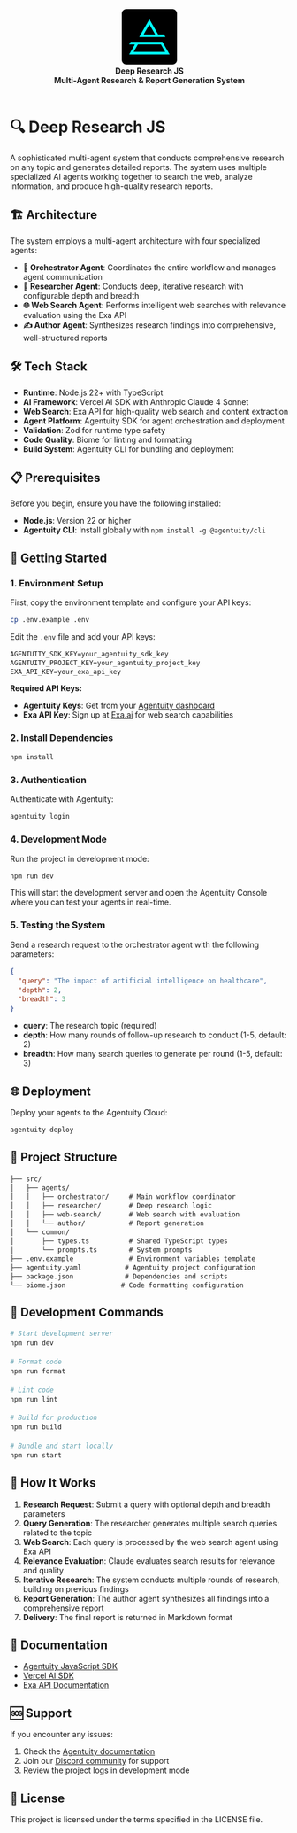 <div align="center">
    <img src="https://raw.githubusercontent.com/agentuity/cli/refs/heads/main/.github/Agentuity.png" alt="Agentuity" width="100"/> <br/>
    <strong>Deep Research JS</strong> <br/>
    <strong>Multi-Agent Research & Report Generation System</strong> <br/>
<br />
</div>

# 🔍 Deep Research JS

A sophisticated multi-agent system that conducts comprehensive research on any topic and generates detailed reports. The system uses multiple specialized AI agents working together to search the web, analyze information, and produce high-quality research reports.

## 🏗️ Architecture

The system employs a multi-agent architecture with four specialized agents:

- **🎯 Orchestrator Agent**: Coordinates the entire workflow and manages agent communication
- **🔬 Researcher Agent**: Conducts deep, iterative research with configurable depth and breadth
- **🌐 Web Search Agent**: Performs intelligent web searches with relevance evaluation using the Exa API
- **✍️ Author Agent**: Synthesizes research findings into comprehensive, well-structured reports

## 🛠️ Tech Stack

- **Runtime**: Node.js 22+ with TypeScript
- **AI Framework**: Vercel AI SDK with Anthropic Claude 4 Sonnet
- **Web Search**: Exa API for high-quality web search and content extraction
- **Agent Platform**: Agentuity SDK for agent orchestration and deployment
- **Validation**: Zod for runtime type safety
- **Code Quality**: Biome for linting and formatting
- **Build System**: Agentuity CLI for bundling and deployment

## 📋 Prerequisites

Before you begin, ensure you have the following installed:

- **Node.js**: Version 22 or higher
- **Agentuity CLI**: Install globally with `npm install -g @agentuity/cli`

## 🚀 Getting Started

### 1. Environment Setup

First, copy the environment template and configure your API keys:

```bash
cp .env.example .env
```

Edit the `.env` file and add your API keys:

```env
AGENTUITY_SDK_KEY=your_agentuity_sdk_key
AGENTUITY_PROJECT_KEY=your_agentuity_project_key
EXA_API_KEY=your_exa_api_key
```

**Required API Keys:**
- **Agentuity Keys**: Get from your [Agentuity dashboard](https://console.agentuity.dev)
- **Exa API Key**: Sign up at [Exa.ai](https://exa.ai) for web search capabilities

### 2. Install Dependencies

```bash
npm install
```

### 3. Authentication

Authenticate with Agentuity:

```bash
agentuity login
```

### 4. Development Mode

Run the project in development mode:

```bash
npm run dev
```

This will start the development server and open the Agentuity Console where you can test your agents in real-time.

### 5. Testing the System

Send a research request to the orchestrator agent with the following parameters:

```json
{
  "query": "The impact of artificial intelligence on healthcare",
  "depth": 2,
  "breadth": 3
}
```

- **query**: The research topic (required)
- **depth**: How many rounds of follow-up research to conduct (1-5, default: 2)
- **breadth**: How many search queries to generate per round (1-5, default: 3)

## 🌐 Deployment

Deploy your agents to the Agentuity Cloud:

```bash
agentuity deploy
```

## 📁 Project Structure

```
├── src/
│   ├── agents/
│   │   ├── orchestrator/     # Main workflow coordinator
│   │   ├── researcher/       # Deep research logic
│   │   ├── web-search/       # Web search with evaluation
│   │   └── author/           # Report generation
│   └── common/
│       ├── types.ts          # Shared TypeScript types
│       └── prompts.ts        # System prompts
├── .env.example              # Environment variables template
├── agentuity.yaml           # Agentuity project configuration
├── package.json             # Dependencies and scripts
└── biome.json              # Code formatting configuration
```

## 🔧 Development Commands

```bash
# Start development server
npm run dev

# Format code
npm run format

# Lint code
npm run lint

# Build for production
npm run build

# Bundle and start locally
npm run start
```

## 🎯 How It Works

1. **Research Request**: Submit a query with optional depth and breadth parameters
2. **Query Generation**: The researcher generates multiple search queries related to the topic
3. **Web Search**: Each query is processed by the web search agent using Exa API
4. **Relevance Evaluation**: Claude evaluates search results for relevance and quality
5. **Iterative Research**: The system conducts multiple rounds of research, building on previous findings
6. **Report Generation**: The author agent synthesizes all findings into a comprehensive report
7. **Delivery**: The final report is returned in Markdown format

## 📖 Documentation

- [Agentuity JavaScript SDK](https://agentuity.dev/SDKs/javascript)
- [Vercel AI SDK](https://sdk.vercel.ai/docs)
- [Exa API Documentation](https://docs.exa.ai)

## 🆘 Support

If you encounter any issues:

1. Check the [Agentuity documentation](https://agentuity.dev)
2. Join our [Discord community](https://discord.com/invite/vtn3hgUfuc) for support
3. Review the project logs in development mode

## 📝 License

This project is licensed under the terms specified in the LICENSE file.